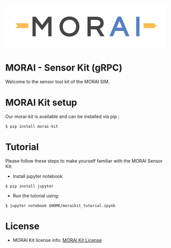 [![MORAILog](./docs/MORAI_Logo.png)](https://www.morai.ai)
===
# MORAI - Sensor Kit (gRPC)

Welcome to the sensor tool kit of the MORAI SIM.

# MORAI Kit setup

Our morai-kit is available and can be installed via pip :
```
$ pip install morai-kit
```

# Tutorial

Please follow these steps to make yourself familiar with the MORAI Sensor Kit:
* Install jupyter notebook
```
$ pip install jupyter
```
* Run the tutorial using:
```
$ jupyter notebook $HOME/moraikit_tutorial.ipynb
```

# License
- MORAI Kit license info:  [MORAI Kit License](./LICENSE)